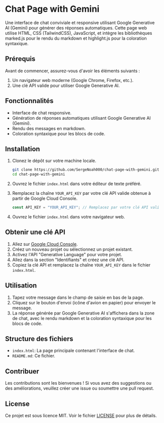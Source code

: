 # Chat Page with Gemini

Une interface de chat conviviale et responsive utilisant Google Generative AI (Gemini) pour générer des réponses automatiques. Cette page web utilise HTML, CSS (TailwindCSS), JavaScript, et intègre les bibliothèques marked.js pour le rendu du markdown et highlight.js pour la coloration syntaxique.

## Prérequis

Avant de commencer, assurez-vous d'avoir les éléments suivants :

1. Un navigateur web moderne (Google Chrome, Firefox, etc.).
2. Une clé API valide pour utiliser Google Generative AI.

## Fonctionnalités

- Interface de chat responsive.
- Génération de réponses automatiques utilisant Google Generative AI (Gemini).
- Rendu des messages en markdown.
- Coloration syntaxique pour les blocs de code.

## Installation

1. Clonez le dépôt sur votre machine locale.

    ```bash
    git clone https://github.com/SergeNoah000/chat-page-with-gemini.git
    cd chat-page-with-gemini
    ```

2. Ouvrez le fichier `index.html` dans votre éditeur de texte préféré.

3. Remplacez la chaîne `YOUR_API_KEY` par votre clé API valide obtenue à partir de Google Cloud Console.

    ```javascript
    const API_KEY = "YOUR_API_KEY"; // Remplacez par votre clé API valide
    ```

4. Ouvrez le fichier `index.html` dans votre navigateur web.

## Obtenir une clé API

1. Allez sur [Google Cloud Console](https://console.cloud.google.com/).
2. Créez un nouveau projet ou sélectionnez un projet existant.
3. Activez l'API "Generative Language" pour votre projet.
4. Allez dans la section "Identifiants" et créez une clé API.
5. Copiez la clé API et remplacez la chaîne `YOUR_API_KEY` dans le fichier `index.html`.

## Utilisation

1. Tapez votre message dans le champ de saisie en bas de la page.
2. Cliquez sur le bouton d'envoi (icône d'avion en papier) pour envoyer le message.
3. La réponse générée par Google Generative AI s'affichera dans la zone de chat, avec le rendu markdown et la coloration syntaxique pour les blocs de code.

## Structure des fichiers

- `index.html`: La page principale contenant l'interface de chat.
- `README.md`: Ce fichier.

## Contribuer

Les contributions sont les bienvenues ! Si vous avez des suggestions ou des améliorations, veuillez créer une issue ou soumettre une pull request.

## License

Ce projet est sous licence MIT. Voir le fichier [LICENSE](LICENSE) pour plus de détails.
